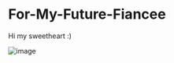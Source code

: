 # For-My-Future-Fiancee
Hi my sweetheart :)  

![image](http://github.com/itmyhome2013/readme_add_pic/raw/master/images/nongshalie.jpg)

